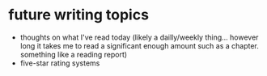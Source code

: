 # future writing topics

* thoughts on what I've read today (likely a dailly/weekly thing... however long it takes me to read a significant enough amount such as a chapter. something like a reading report)
* five-star rating systems
    